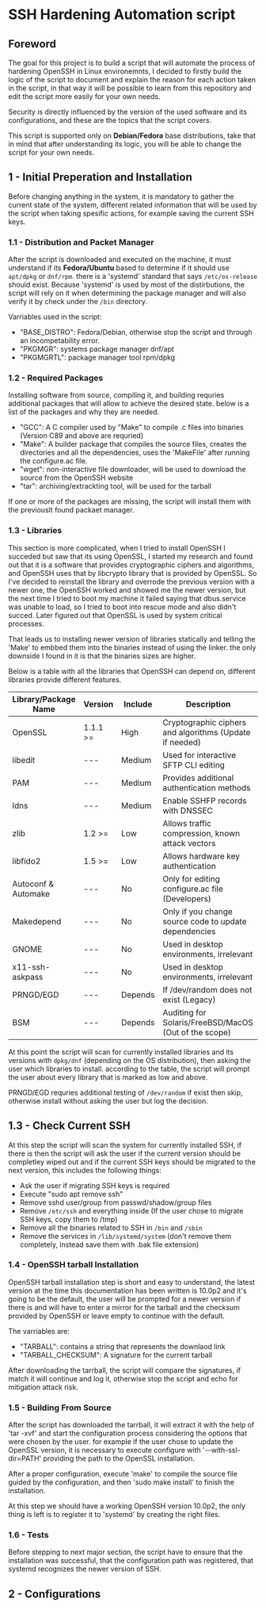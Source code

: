 # SSH Hardening Automation script
## Foreword
The goal for this project is to build a script that will automate the process of hardening OpenSSH in Linux environemnts, I decided to firstly build the logic of the script to document and explain the reason for each action taken in the script, in that way it will be possible to learn from this repository and edit the script more easily for your own needs.

Security is directly influenced by the version of the used software and its configurations, and these are the topics that the script covers.

This script is supported only on **Debian/Fedora** base distributions, take that in mind that after understanding its logic, you will be able to change the script for your own needs.

## 1 - Initial Preperation and Installation
Before changing anything in the system, it is mandatory to gather the current state of the system, different related information that will be used by the script when taking spesific actions, for example saving the current SSH keys.

### 1.1 - Distribution and Packet Manager
After the script is downloaded and executed on the machine, it must understand if its **Fedora/Ubuntu** based to determine if it should use `apt/dpkg` or `dnf/rpm`. there is a 'systemd' standard that says `/etc/os-release` should exist. Because 'systemd' is used by most of the distirbutions, the script will rely on it when determining the package manager and will also verify it by check under the `/bin` directory.

Varriables used in the script:

- "BASE_DISTRO": Fedora/Debian, otherwise stop the script and through an incompetability error.
- "PKGMGR": systems package manager dnf/apt
- "PKGMGRTL": package manager tool rpm/dpkg

### 1.2 - Required Packages
Installing software from source, compiling it, and building requries additional packages that will allow to achieve the desired state. below is a list of the packages and why they are needed.

- "GCC": A C compiler used by "Make" to compile .c files into binaries (Version C89 and above are requried)
- "Make": A builder package that compiles the source files, creates the directories and all the dependencies, uses the 'MakeFile' after running the configure.ac file.
- "wget": non-interactive file downloader, will be used to download the source from the OpenSSH website
- "tar": archiving/extrackting tool, will be used for the tarball

If one or more of the packages are missing, the script will install them with the previouslt found packaet manager.

### 1.3 - Libraries
This section is more complicated, when I tried to install OpenSSH I succeded but saw that its using OpenSSL, I started my research and found out that it is a software that provides cryptographic ciphers and algorithms, and OpenSSH uses that by libcrypto library that is provided by OpenSSL. So I've decided to reinstall the library and overrode the previous version with a newer one, the OpenSSH worked and showed me the newer version, but the next time I tried to boot my machine it failed saying that dbus.service was unable to load, so I tried to boot into rescue mode and also didn't succed. Later figured out that OpenSSL is used by system critical processes.

That leads us to installing newer version of libraries statically and telling the 'Make' to embbed them into the binaries instead of using the linker. the only downside I found in it is that the binaries sizes are higher.

Below is a table with all the libraries that OpenSSH can depend on, different libraries provide different features.

|Library/Package Name|Version|Include|Description|
|---|---|---|---|
|OpenSSL| 1.1.1 >= |High|Cryptographic ciphers and algorithms (Update if needed)|
|libedit| --- |Medium|Used for interactive SFTP CLI editing|
|PAM| --- |Medium|Provides additional authentication methods|
|ldns| --- |Medium|Enable SSHFP records with DNSSEC|
|zlib| 1.2 >=|Low|Allows traffic compression, known attack vectors|
|libfido2| 1.5 >=|Low|Allows hardware key authentication|
|Autoconf & Automake| --- |No|Only for editing configure.ac file (Developers)|
|Makedepend| --- |No|Only if you change source code to update dependencies|
|GNOME| --- |No|Used in desktop environments, irrelevant|
|x11-ssh-askpass| --- |No|Used in desktop environments, irrelevant|
|PRNGD/EGD| --- |Depends|If /dev/random does not exist (Legacy)|
|BSM| --- |Depends|Auditing for Solaris/FreeBSD/MacOS (Out of the scope)|

At this point the script will scan for currently installed libraries and its versions with `dpkg/dnf` (depending on the OS distribution), then asking the user which libraries to install. according to the table, the script will prompt the user about every library that is marked as low and above.

PRNGD/EGD requries additional testing of `/dev/random` if exist then skip, otherwise install without asking the user but log the decision.

## 1.3 - Check Current SSH
At this step the script will scan the system for currently installed SSH, if there is then the script will ask the user if the current version should be completley wiped out and if the current SSH keys should be migrated to the next version, this includes the following things:

- Ask the user if migrating SSH keys is required
- Execute "sudo apt remove ssh"
- Remove sshd user/group from passwd/shadow/group files
- Remove `/etc/ssh` and everything inside (If the user chose to migrate SSH keys, copy them to /tmp)
- Remove all the binaries related to SSH in `/bin` and `/sbin`
- Remove the services in `/lib/systemd/system` (don't remove them completely, instead save them with .bak file extension)

### 1.4 - OpenSSH tarball Installation
OpenSSH tarball installation step is short and easy to understand, the latest version at the time this documentation has been written is 10.0p2 and it's going to be the default, the user will be prompted for a newer version if there is and will have to enter a mirror for the tarball and the checksum provided by OpenSSH or leave empty to continue with the default.

The varriables are:

- "TARBALL": contains a string that represents the downlaod link
- "TARBALL_CHECKSUM": A signature for the current tarball

After downloading the tarrball, the script will compare the signatures, if match it will continue and log it, otherwise stop the script and echo for mitigation attack risk.

### 1.5 - Building From Source
After the script has downloaded the tarrball, it will extract it with the help of 'tar -xvf' and start the configuration process considering the options that were chosen by the user. for example if the user chose to update the OpenSSL version, it is necessary to execute configure with '--with-ssl-dir=PATH' providing the path to the OpenSSL installation.

After a proper configuration, execute 'make' to compile the source file guided by the configuration, and then 'sudo make install' to finish the installation.

At this step we should have a working OpenSSH version 10.0p2, the only thing is left is to register it to 'systemd' by creating the right files.

### 1.6 - Tests
Before stepping to next major section, the script have to ensure that the installation was successful, that the configuration path was registered, that systemd recognizes the newer version of SSH.

## 2 - Configurations
